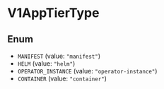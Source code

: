 # V1AppTierType

## Enum

* `MANIFEST` (value: `"manifest"`)
* `HELM` (value: `"helm"`)
* `OPERATOR_INSTANCE` (value: `"operator-instance"`)
* `CONTAINER` (value: `"container"`)
